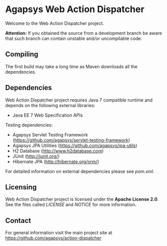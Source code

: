 # Agapsys Web Action Dispatcher

Welcome to the Web Action Dispatcher project.

**Attention:** If you obtained the source from a development branch be aware that  such branch can contain unstable and/or uncompilable code.

## Compiling

The first build may take a long time as Maven downloads all the dependencies.

## Dependencies

Web Action Dispatcher project requires Java 7 compatible runtime and depends on the following external libraries:

* Java EE 7 Web Specification APIs

Testing dependencies:
* Agapsys Servlet Testing Framework (https://github.com/agapsys/servlet-testing-framework)
* Agapsys JPA Utilities (https://github.com/agapsys/jpa-utils)
* H2 Database (http://www.h2database.com)
* JUnit (http://junit.org/)
* Hibernate JPA (http://hibernate.org/orm/)

For detailed information on external dependencies please see *pom.xml*.

## Licensing

Web Action Dispatcher project is licensed under the **Apache License 2.0**. See the files called *LICENSE* and *NOTICE* for more information.

## Contact

For general information visit the main project site at https://github.com/agapsys/action-dispatcher
